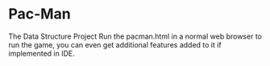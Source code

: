 # Pac-Man
The Data Structure Project
Run the pacman.html in a normal web browser to run the game, 
you can even get additional features added to it if implemented in IDE.
